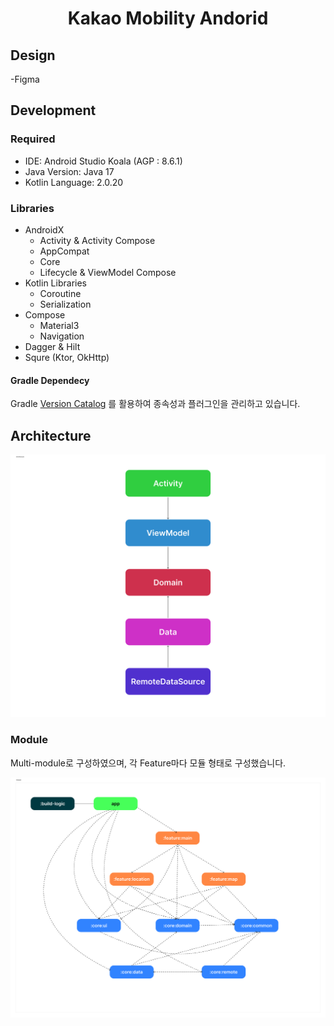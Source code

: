 <h1 align="center"> Kakao Mobility Andorid </h1>

## Design

-Figma

## Development

### Required

- IDE: Android Studio Koala (AGP : 8.6.1)
- Java Version: Java 17
- Kotlin Language: 2.0.20

### Libraries

- AndroidX
    - Activity & Activity Compose
    - AppCompat
    - Core
    - Lifecycle & ViewModel Compose
- Kotlin Libraries
    - Coroutine
    - Serialization
- Compose
    - Material3
    - Navigation
- Dagger & Hilt
- Squre (Ktor, OkHttp)

#### Gradle Dependecy

Gradle [Version Catalog](/gradle/libs.versions.toml) 를 활용하여 종속성과 플러그인을 관리하고 있습니다.

## Architecture

![Architecture](/document/Architecture.png)

### Module

Multi-module로 구성하였으며, 각 Feature마다 모듈 형태로 구성했습니다.

![Module](/document/Module.png)

